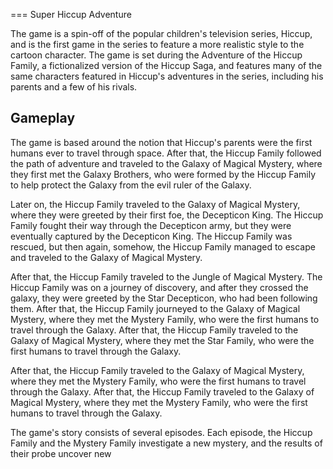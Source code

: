 
===
Super Hiccup Adventure

The game is a spin-off of the popular children's television series, Hiccup, and is the first game in the series to feature a more realistic style to the cartoon character. The game is set during the Adventure of the Hiccup Family, a fictionalized version of the Hiccup Saga, and features many of the same characters featured in Hiccup's adventures in the series, including his parents and a few of his rivals.

## Gameplay

The game is based around the notion that Hiccup's parents were the first humans ever to travel through space. After that, the Hiccup Family followed the path of adventure and traveled to the Galaxy of Magical Mystery, where they first met the Galaxy Brothers, who were formed by the Hiccup Family to help protect the Galaxy from the evil ruler of the Galaxy.

Later on, the Hiccup Family traveled to the Galaxy of Magical Mystery, where they were greeted by their first foe, the Decepticon King. The Hiccup Family fought their way through the Decepticon army, but they were eventually captured by the Decepticon King. The Hiccup Family was rescued, but then again, somehow, the Hiccup Family managed to escape and traveled to the Galaxy of Magical Mystery.

After that, the Hiccup Family traveled to the Jungle of Magical Mystery. The Hiccup Family was on a journey of discovery, and after they crossed the galaxy, they were greeted by the Star Decepticon, who had been following them. After that, the Hiccup Family journeyed to the Galaxy of Magical Mystery, where they met the Mystery Family, who were the first humans to travel through the Galaxy. After that, the Hiccup Family traveled to the Galaxy of Magical Mystery, where they met the Star Family, who were the first humans to travel through the Galaxy.

After that, the Hiccup Family traveled to the Galaxy of Magical Mystery, where they met the Mystery Family, who were the first humans to travel through the Galaxy. After that, the Hiccup Family traveled to the Galaxy of Magical Mystery, where they met the Mystery Family, who were the first humans to travel through the Galaxy.

The game's story consists of several episodes. Each episode, the Hiccup Family and the Mystery Family investigate a new mystery, and the results of their probe uncover new
